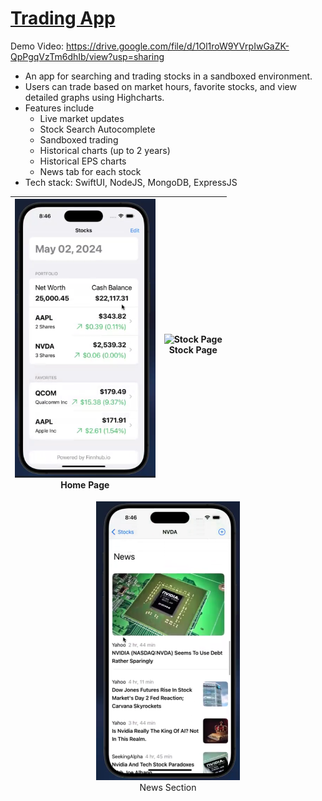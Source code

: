 # [Trading App](https://drive.google.com/file/d/1Ol1roW9YVrpIwGaZK-QpPgqVzTm6dhIb/view?usp=sharing)

Demo Video: https://drive.google.com/file/d/1Ol1roW9YVrpIwGaZK-QpPgqVzTm6dhIb/view?usp=sharing

* An app for searching and trading stocks in a sandboxed environment.
* Users can trade based on market hours, favorite stocks, and view detailed graphs using Highcharts.
* Features include
    - Live market updates
    - Stock Search Autocomplete
    - Sandboxed trading
    - Historical charts (up to 2 years)
    - Historical EPS charts
    - News tab for each stock
* Tech stack: SwiftUI, NodeJS, MongoDB, ExpressJS


| <img src="./imgs/Home.png" alt="Home Section" height="446"><br>Home Page|![Stock Page](https://github.com/AaryaDevnani/TradingApp/assets/62675730/740d8cb6-824f-4c0e-884f-6196a9b5434d=250x250)<br>Stock Page|
|:-:|:-:|

<figure style="text-align: center;">
  <img src="./imgs/News.png" alt="News Section" height="446">
  <figcaption>News Section</figcaption>
</figure>
